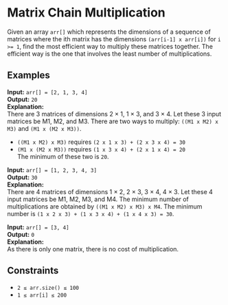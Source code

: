 # Matrix Chain Multiplication

Given an array `arr[]` which represents the dimensions of a sequence of matrices where the ith matrix has the dimensions `(arr[i-1] x arr[i])` for `i >= 1`, find the most efficient way to multiply these matrices together. The efficient way is the one that involves the least number of multiplications.

## Examples

**Input:** `arr[] = [2, 1, 3, 4]`  
**Output:** `20`  
**Explanation:**  
There are 3 matrices of dimensions 2 × 1, 1 × 3, and 3 × 4. Let these 3 input matrices be M1, M2, and M3. There are two ways to multiply: `((M1 x M2) x M3)` and `(M1 x (M2 x M3))`.  
- `((M1 x M2) x M3)` requires `(2 x 1 x 3) + (2 x 3 x 4) = 30`  
- `(M1 x (M2 x M3))` requires `(1 x 3 x 4) + (2 x 1 x 4) = 20`  
The minimum of these two is `20`.

**Input:** `arr[] = [1, 2, 3, 4, 3]`  
**Output:** `30`  
**Explanation:**  
There are 4 matrices of dimensions 1 × 2, 2 × 3, 3 × 4, 4 × 3. Let these 4 input matrices be M1, M2, M3, and M4. The minimum number of multiplications are obtained by `((M1 x M2) x M3) x M4`. The minimum number is `(1 x 2 x 3) + (1 x 3 x 4) + (1 x 4 x 3) = 30`.

**Input:** `arr[] = [3, 4]`  
**Output:** `0`  
**Explanation:**  
As there is only one matrix, there is no cost of multiplication.

## Constraints

- `2 ≤ arr.size() ≤ 100`
- `1 ≤ arr[i] ≤ 200`